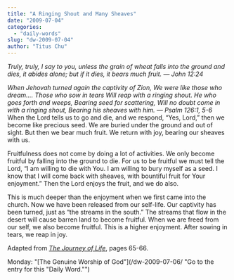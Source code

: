 ```yaml
---
title: "A Ringing Shout and Many Sheaves"
date: "2009-07-04"
categories: 
  - "daily-words"
slug: "dw-2009-07-04"
author: "Titus Chu"
---
```


_Truly, truly, I say to you, unless the grain of wheat falls into the ground and dies, it abides alone; but if it dies, it bears much fruit. — John 12:24_

_When Jehovah turned again the captivity of Zion, We were like those who dream.... Those who sow in tears Will reap with a ringing shout. He who goes forth and weeps, Bearing seed for scattering, Will no doubt come in with a ringing shout, Bearing his sheaves with him. — Psalm 126:1, 5-6_ When the Lord tells us to go and die, and we respond, “Yes, Lord,” then we become like precious seed. We are buried under the ground and out of sight. But then we bear much fruit. We return with joy, bearing our sheaves with us.

Fruitfulness does not come by doing a lot of activities. We only become fruitful by falling into the ground to die. For us to be fruitful we must tell the Lord, “I am willing to die with You. I am willing to bury myself as a seed. I know that I will come back with sheaves, with bountiful fruit for Your enjoyment.” Then the Lord enjoys the fruit, and we do also.

This is much deeper than the enjoyment when we first came into the church. Now we have been released from our self-life. Our captivity has been turned, just as “the streams in the south.” The streams that flow in the desert will cause barren land to become fruitful. When we are freed from our self, we also become fruitful. This is a higher enjoyment. After sowing in tears, we reap in joy.

Adapted from [_The Journey of Life_](/book-journey-of-life/ "Go to the entry for this book"), pages 65-66.

Monday: "[The Genuine Worship of God"](/dw-2009-07-06/ "Go to the entry for this "Daily Word."")
